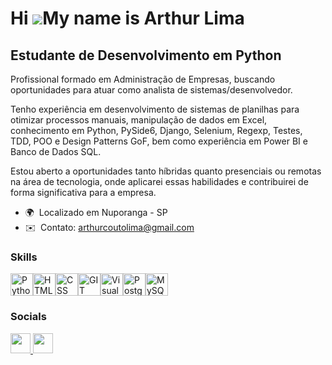 Hi ![](https://user-images.githubusercontent.com/18350557/176309783-0785949b-9127-417c-8b55-ab5a4333674e.gif)My name is Arthur Lima
===================================================================================================================================

Estudante de Desenvolvimento em Python
--------------------------------------

Profissional formado em Administração de Empresas, buscando oportunidades para atuar como analista de sistemas/desenvolvedor.
 
Tenho experiência em desenvolvimento de sistemas de planilhas para otimizar processos manuais, manipulação de dados em Excel, conhecimento em Python, PySide6, Django, Selenium, Regexp, Testes, TDD, POO e Design Patterns GoF, bem como experiência em Power BI e Banco de Dados SQL. 

Estou aberto a oportunidades tanto híbridas quanto presenciais ou remotas na área de tecnologia, onde aplicarei essas habilidades e contribuirei de forma significativa para a empresa.

* 🌍  Localizado em Nuporanga - SP
* ✉️  Contato: [arthurcoutolima@gmail.com](mailto:arthurcoutolima@gmail.com)

### Skills


<p align="left">
<a href="https://www.python.org/" target="_blank" rel="noreferrer"><img src="https://raw.githubusercontent.com/danielcranney/readme-generator/main/public/icons/skills/python-colored.svg" width="36" height="36" alt="Python" /></a><a href="https://www.html.com/" target="_blank" rel="noreferrer"><img src="https://raw.githubusercontent.com/danielcranney/readme-generator/main/public/icons/skills/html5-colored.svg" width="36" height="36" alt="HTML" /></a><a href="https://https://www.w3.org/Style/CSS/Overview.en.html/" target="_blank" rel="noreferrer"><img src="https://raw.githubusercontent.com/danielcranney/readme-generator/main/public/icons/skills/css3-colored.svg" width="36" height="36" alt="CSS" /></a><a href="https://git-scm.com/" target="_blank" rel="noreferrer"><img src="https://cdn.iconscout.com/icon/free/png-256/free-git-18-1175219.png?f=webp" width="36" height="36" alt="GIT" /></a><a href="https://code.visualstudio.com/" target="_blank" rel="noreferrer"><img src="https://w7.pngwing.com/pngs/362/1/png-transparent-microsoft-visual-studio-code-alt-macos-bigsur-icon.png" width="36" height="36" alt="Visual Studio Code" /></a><a href="https://www.postgresql.org/" target="_blank" rel="noreferrer"><img src="https://raw.githubusercontent.com/danielcranney/readme-generator/main/public/icons/skills/postgresql-colored.svg" width="36" height="36" alt="PostgreSQL" /></a><a href="https://www.mysql.com/" target="_blank" rel="noreferrer"><img src="https://raw.githubusercontent.com/danielcranney/readme-generator/main/public/icons/skills/mysql-colored.svg" width="36" height="36" alt="MySQL" /></a>
</p>


### Socials

<p align="left"> <a href="https://www.github.com/ArthurLimaTec" target="_blank" rel="noreferrer"> <picture> <source media="(prefers-color-scheme: dark)" srcset="https://raw.githubusercontent.com/danielcranney/readme-generator/main/public/icons/socials/github-dark.svg" /> <source media="(prefers-color-scheme: light)" srcset="https://raw.githubusercontent.com/danielcranney/readme-generator/main/public/icons/socials/github.svg" /> <img src="https://raw.githubusercontent.com/danielcranney/readme-generator/main/public/icons/socials/github.svg" width="32" height="32" /> </picture> </a> <a href="https://www.linkedin.com/in/arthur-lima-b03994133/" target="_blank" rel="noreferrer"> <picture> <source media="(prefers-color-scheme: dark)" srcset="https://raw.githubusercontent.com/danielcranney/readme-generator/main/public/icons/socials/linkedin-dark.svg" /> <source media="(prefers-color-scheme: light)" srcset="https://raw.githubusercontent.com/danielcranney/readme-generator/main/public/icons/socials/linkedin.svg" /> <img src="https://raw.githubusercontent.com/danielcranney/readme-generator/main/public/icons/socials/linkedin.svg" width="32" height="32" /> </picture> </a></p>
